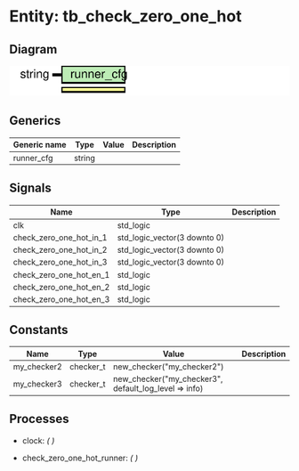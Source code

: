 # Entity: tb_check_zero_one_hot
## Diagram
![Diagram](tb_check_zero_one_hot.svg "Diagram")
## Generics
| Generic name | Type   | Value | Description |
| ------------ | ------ | ----- | ----------- |
| runner_cfg   | string |       |             |
## Signals
| Name                     | Type                         | Description |
| ------------------------ | ---------------------------- | ----------- |
| clk                      | std_logic                    |             |
| check_zero_one_hot_in_1  | std_logic_vector(3 downto 0) |             |
|  check_zero_one_hot_in_2 | std_logic_vector(3 downto 0) |             |
|  check_zero_one_hot_in_3 | std_logic_vector(3 downto 0) |             |
| check_zero_one_hot_en_1  | std_logic                    |             |
|  check_zero_one_hot_en_2 | std_logic                    |             |
|  check_zero_one_hot_en_3 | std_logic                    |             |
## Constants
| Name        | Type      | Value                                                  | Description |
| ----------- | --------- | ------------------------------------------------------ | ----------- |
| my_checker2 | checker_t |  new_checker("my_checker2")                            |             |
| my_checker3 | checker_t |  new_checker("my_checker3", default_log_level => info) |             |
## Processes
- clock: _(  )_

- check_zero_one_hot_runner: _(  )_

